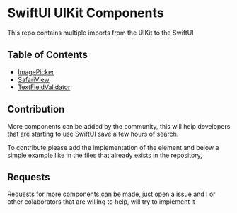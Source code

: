 # SwiftUI UIKit Components
This repo contains multiple imports from the UIKit to the SwiftUI

## Table of Contents

* [ImagePicker](https://github.com/PedroCavaleiro/swiftui_uikit_components/blob/master/ImagePicker.swift)
* [SafariView](https://github.com/PedroCavaleiro/swiftui_uikit_components/blob/master/SafariView.swift)
* [TextFieldValidator](https://github.com/PedroCavaleiro/swiftui_uikit_components/blob/master/textfield_validation.swift)

## Contribution

More components can be added by the community, this will help developers that are starting to use SwiftUI save a few hours of search.

To contribute please add the implementation of the element and below a simple example like in the files that already exists in the repository,

## Requests

Requests for more components can be made, just open a issue and I or other colaborators that are willing to help, will try to implement it
